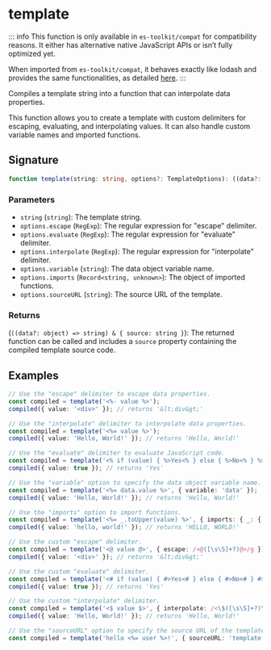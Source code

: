 # template

::: info
This function is only available in `es-toolkit/compat` for compatibility reasons. It either has alternative native JavaScript APIs or isn’t fully optimized yet.

When imported from `es-toolkit/compat`, it behaves exactly like lodash and provides the same functionalities, as detailed [here](../../../compatibility.md).
:::

Compiles a template string into a function that can interpolate data properties.

This function allows you to create a template with custom delimiters for escaping,
evaluating, and interpolating values. It can also handle custom variable names and
imported functions.

## Signature

```typescript
function template(string: string, options?: TemplateOptions): ((data?: object) => string) & { source: string };
```

### Parameters

- `string` (`string`): The template string.
- `options.escape` (`RegExp`): The regular expression for "escape" delimiter.
- `options.evaluate` (`RegExp`): The regular expression for "evaluate" delimiter.
- `options.interpolate` (`RegExp`): The regular expression for "interpolate" delimiter.
- `options.variable` (`string`): The data object variable name.
- `options.imports` (`Record<string, unknown>`): The object of imported functions.
- `options.sourceURL` (`string`): The source URL of the template.

### Returns

(`((data?: object) => string) & { source: string }`): The returned function can be called and includes a `source` property containing the compiled template source code.

## Examples

```typescript
// Use the "escape" delimiter to escape data properties.
const compiled = template('<%- value %>');
compiled({ value: '<div>' }); // returns '&lt;div&gt;'

// Use the "interpolate" delimiter to interpolate data properties.
const compiled = template('<%= value %>');
compiled({ value: 'Hello, World!' }); // returns 'Hello, World!'

// Use the "evaluate" delimiter to evaluate JavaScript code.
const compiled = template('<% if (value) { %>Yes<% } else { %>No<% } %>');
compiled({ value: true }); // returns 'Yes'

// Use the "variable" option to specify the data object variable name.
const compiled = template('<%= data.value %>', { variable: 'data' });
compiled({ value: 'Hello, World!' }); // returns 'Hello, World!'

// Use the "imports" option to import functions.
const compiled = template('<%= _.toUpper(value) %>', { imports: { _: { toUpper } } });
compiled({ value: 'hello, world!' }); // returns 'HELLO, WORLD!'

// Use the custom "escape" delimiter.
const compiled = template('<@ value @>', { escape: /<@([\s\S]+?)@>/g });
compiled({ value: '<div>' }); // returns '&lt;div&gt;'

// Use the custom "evaluate" delimiter.
const compiled = template('<# if (value) { #>Yes<# } else { #>No<# } #>', { evaluate: /<#([\s\S]+?)#>/g });
compiled({ value: true }); // returns 'Yes'

// Use the custom "interpolate" delimiter.
const compiled = template('<$ value $>', { interpolate: /<\$([\s\S]+?)\$>/g });
compiled({ value: 'Hello, World!' }); // returns 'Hello, World!'

// Use the "sourceURL" option to specify the source URL of the template.
const compiled = template('hello <%= user %>!', { sourceURL: 'template.js' });
```
